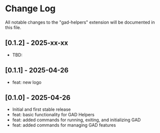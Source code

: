 # Change Log

All notable changes to the "gad-helpers" extension will be documented in this file.

## [0.1.2] - 2025-xx-xx

- TBD: 

## [0.1.1] - 2025-04-26

- feat: new logo

## [0.1.0] - 2025-04-26

- Initial and first stable release
- feat: basic functionality for GAD Helpers
- feat: added commands for running, exiting, and initializing GAD
- feat: added commands for managing GAD features
